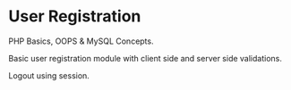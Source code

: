 # User Registration

PHP Basics, OOPS & MySQL Concepts.

Basic user registration module with client side and server side validations.

Logout using session.
